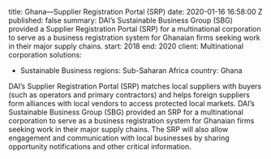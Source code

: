 
title: Ghana—Supplier Registration Portal (SRP)
date: 2020-01-16 16:58:00 Z
published: false
summary: DAI’s Sustainable Business Group (SBG) provided a Supplier Registration Portal
  (SRP) for a multinational corporation to serve as a business registration system
  for Ghanaian firms seeking work in their major supply chains.
start: 2018
end: 2020
client: Multinational corporation
solutions:
- Sustainable Business
regions: Sub-Saharan Africa
country: Ghana


DAI’s Supplier Registration Portal (SRP) matches local suppliers with buyers (such as operators and primary contractors) and helps foreign suppliers form alliances with local vendors to access protected local markets. DAI’s Sustainable Business Group (SBG) provided an SRP for a multinational corporation to serve as a business registration system for Ghanaian firms seeking work in their major supply chains. The SRP will also allow engagement and communication with local businesses by sharing opportunity notifications and other critical information.
